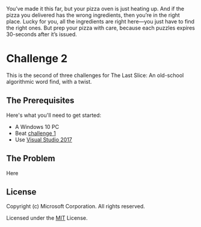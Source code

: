 You’ve made it this far, but your pizza oven is just heating up. And if the pizza you delivered has the wrong ingredients, then you’re in the right place. Lucky for you, all the ingredients are right here—you just have to find the right ones. But prep your pizza with care, because each puzzles expires 30-seconds after it’s issued.


# Challenge 2

This is the second of three challenges for The Last Slice: An old-school algorithmic word find, with a twist.

## The Prerequisites

Here's what you'll need to get started:

 * A Windows 10 PC
 * Beat [challenge 1](https://github.com/TheLastSliceGame/TheLastSliceGame)
 * Use [Visual Studio 2017](http://bit.ly/LastSliceVS)

## The Problem

Here

## License

Copyright (c) Microsoft Corporation. All rights reserved.

Licensed under the [MIT](LICENSE.txt) License.
